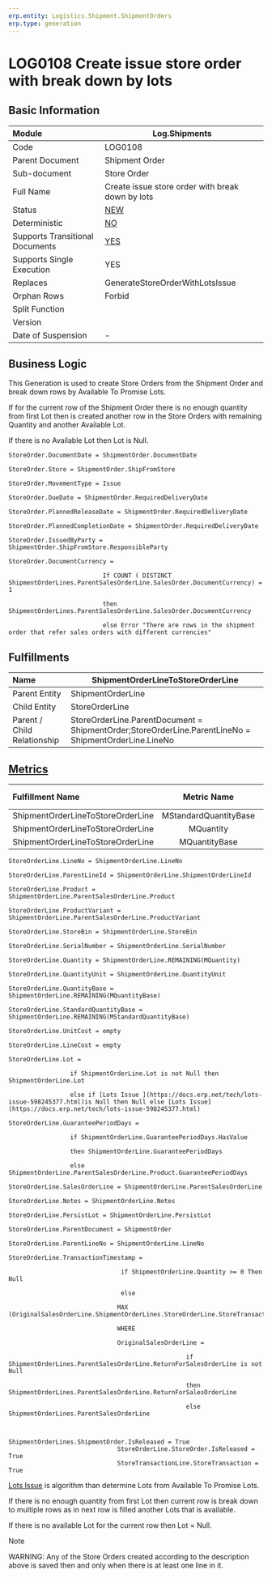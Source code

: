 ```yaml
---
erp.entity: Logistics.Shipment.ShipmentOrders
erp.type: generation
---
```


# LOG0108 Create issue store order with break down by lots

## Basic Information

| Module                          | Log.Shipments                                                |
| :------------------------------ | ------------------------------------------------------------ |
| Code                            | LOG0108                                                      |
| Parent Document                 | Shipment Order                                               |
| Sub-document                    | Store Order                                                  |
| Full Name                       | Create issue store order with break down by lots             |
| Status                          | [NEW](https://enterpriseone.atlassian.net/wiki/spaces/techdoc/pages/215777330/Generation+Procedures+Lifetime+Stages) |
| Deterministic                   | [NO](https://confluence.erp.net/display/techdoc/Document+Generation+And+Transitional+Documents) |
| Supports Transitional Documents | [YES](https://confluence.erp.net/display/techdoc/Document+Generation+And+Transitional+Documents) |
| Supports Single Execution       | YES                                                          |
| Replaces                        | GenerateStoreOrderWithLotsIssue                              |
| Orphan Rows                     | Forbid                                                       |
| Split Function                  |                                                              |
| Version                         |                                  |
| Date of Suspension              | -                                                            |

##  Business Logic

This Generation is used to create Store Orders from the Shipment Order and break down rows by Available To Promise Lots.

If for the current row of the Shipment Order there is no enough quantity from first Lot then is created another row in the Store Orders with remaining Quantity and another Available Lot.

If there is no Available Lot then Lot is Null.

```
StoreOrder.DocumentDate = ShipmentOrder.DocumentDate

StoreOrder.Store = ShipmentOrder.ShipFromStore

StoreOrder.MovementType = Issue

StoreOrder.DueDate = ShipmentOrder.RequiredDeliveryDate

StoreOrder.PlannedReleaseDate = ShipmentOrder.RequiredDeliveryDate

StoreOrder.PlannedCompletionDate = ShipmentOrder.RequiredDeliveryDate

StoreOrder.IssuedByParty = ShipmentOrder.ShipFromStore.ResponsibleParty

StoreOrder.DocumentCurrency =  

​                          If COUNT ( DISTINCT ShipmentOrderLines.ParentSalesOrderLine.SalesOrder.DocumentCurrency) = 1

​                          then ShipmentOrderLines.ParentSalesOrderLine.SalesOrder.DocumentCurrency

​                          else Error "There are rows in the shipment order that refer sales orders with different currencies"
```

## Fulfillments

| Name                        | ShipmentOrderLineToStoreOrderLine                            |
| :-------------------------- | ------------------------------------------------------------ |
| Parent Entity               | ShipmentOrderLine                                            |
| Child Entity                | StoreOrderLine                                               |
| Parent / Child Relationship | StoreOrderLine.ParentDocument = ShipmentOrder;StoreOrderLine.ParentLineNo = ShipmentOrderLine.LineNo |

## [Metrics](https://enterpriseone.atlassian.net/wiki/spaces/techdoc/pages/246054946/Metrics)

| Fulfillment Name                  |      Metric Name      |               Measurement Unit                | Parent Value                           | Child Value                         | New Record |
| :-------------------------------- | :-------------------: | :-------------------------------------------: | :------------------------------------- | :---------------------------------- | :--------- |
| ShipmentOrderLineToStoreOrderLine | MStandardQuantityBase | ShipmentOrderLine.Product.BaseMeasurementUnit | ShipmentOrderLine.StandardQuantityBase | StoreOrderLine.StandardQuantityBase | YES        |
| ShipmentOrderLineToStoreOrderLine |       MQuantity       |        ShipmentOrderLine.QuantityUnit         | ShipmentOrderLine.Quantity             | StoreOrderLine.Quantity             | NO         |
| ShipmentOrderLineToStoreOrderLine |     MQuantityBase     | ShipmentOrderLine.Product.BaseMeasurementUnit | ShipmentOrderLine.QuantityBase         | StoreOrderLine.QuantityBase         | NO         |

```
StoreOrderLine.LineNo = ShipmentOrderLine.LineNo

StoreOrderLine.ParentLineId = ShipmentOrderLine.ShipmentOrderLineId

StoreOrderLine.Product = ShipmentOrderLine.ParentSalesOrderLine.Product

StoreOrderLine.ProductVariant = ShipmentOrderLine.ParentSalesOrderLine.ProductVariant

StoreOrderLine.StoreBin = ShipmentOrderLine.StoreBin

StoreOrderLine.SerialNumber = ShipmentOrderLine.SerialNumber

StoreOrderLine.Quantity = ShipmentOrderLine.REMAINING(MQuantity)

StoreOrderLine.QuantityUnit = ShipmentOrderLine.QuantityUnit

StoreOrderLine.QuantityBase = ShipmentOrderLine.REMAINING(MQuantityBase)

StoreOrderLine.StandardQuantityBase = ShipmentOrderLine.REMAINING(MStandardQuantityBase)

StoreOrderLine.UnitCost = empty

StoreOrderLine.LineCost = empty

StoreOrderLine.Lot =

​                 if ShipmentOrderLine.Lot is not Null then ShipmentOrderLine.Lot

​                 else if [Lots Issue ](https://docs.erp.net/tech/lots-issue-598245377.html)is Null then Null else [Lots Issue](https://docs.erp.net/tech/lots-issue-598245377.html)

StoreOrderLine.GuaranteePeriodDays =

​                 if ShipmentOrderLine.GuaranteePeriodDays.HasValue   

​                 then ShipmentOrderLine.GuaranteePeriodDays

​                 else ShipmentOrderLine.ParentSalesOrderLine.Product.GuaranteePeriodDays

StoreOrderLine.SalesOrderLine = ShipmentOrderLine.ParentSalesOrderLine

StoreOrderLine.Notes = ShipmentOrderLine.Notes

StoreOrderLine.PersistLot = ShipmentOrderLine.PersistLot

StoreOrderLine.ParentDocument = ShipmentOrder

StoreOrderLine.ParentLineNo = ShipmentOrderLine.LineNo

StoreOrderLine.TransactionTimestamp = 

​                               if ShipmentOrderLine.Quantity >= 0 Then Null

​                               else

​                              MAX (OriginalSalesOrderLine.ShipmentOrderLines.StoreOrderLine.StoreTransactionLine.TransactionTimestamp)

​                              WHERE

​                              OriginalSalesOrderLine =

​                                                 if ShipmentOrderLines.ParentSalesOrderLine.ReturnForSalesOrderLine is not Null

​                                                 then ShipmentOrderLines.ParentSalesOrderLine.ReturnForSalesOrderLine

​                                                 else ShipmentOrderLines.ParentSalesOrderLine


                              ShipmentOrderLines.ShipmentOrder.IsReleased = True
                              StoreOrderLine.StoreOrder.IsReleased = True
                              StoreTransactionLine.StoreTransaction = True

```

[Lots Issue](https://docs.erp.net/tech/lots-issue-598245377.html) is algorithm than determine Lots from Available To Promise Lots.

If there is no enough quantity from first Lot then current row is break down to multiple rows as in next row is filled another Lots that is available.

If there is no available Lot for the current row then Lot = Null.

> [!Note]
> WARNING: Any of the Store Orders created according to the description above is saved then and only when there is at least one line in it.
